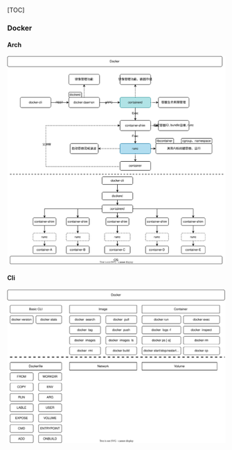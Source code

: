 [TOC]

### Docker

#### Arch

![Docker-Arch](./images/Docker-Arch.svg)

#### Cli

![Docker](./images/Docker.svg)